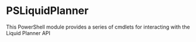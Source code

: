 # PSLiquidPlanner
This PowerShell module provides a series of cmdlets for interacting with the Liquid Planner API
